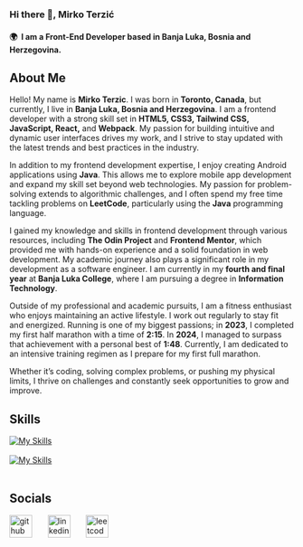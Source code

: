 ### Hi there 👋, Mirko Terzić
#### 🌍  I am a Front-End Developer based in Banja Luka, Bosnia and Herzegovina.
## About Me

Hello! My name is **Mirko Terzic**. I was born in **Toronto, Canada**, but currently, I live in **Banja Luka, Bosnia and Herzegovina**. I am a frontend developer with a strong skill set in **HTML5, CSS3, Tailwind CSS, JavaScript, React,** and **Webpack**. My passion for building intuitive and dynamic user interfaces drives my work, and I strive to stay updated with the latest trends and best practices in the industry.

In addition to my frontend development expertise, I enjoy creating Android applications using **Java**. This allows me to explore mobile app development and expand my skill set beyond web technologies. My passion for problem-solving extends to algorithmic challenges, and I often spend my free time tackling problems on **LeetCode**, particularly using the **Java** programming language.

I gained my knowledge and skills in frontend development through various resources, including **The Odin Project** and **Frontend Mentor**, which provided me with hands-on experience and a solid foundation in web development. My academic journey also plays a significant role in my development as a software engineer. I am currently in my **fourth and final year** at **Banja Luka College**, where I am pursuing a degree in **Information Technology**.

Outside of my professional and academic pursuits, I am a fitness enthusiast who enjoys maintaining an active lifestyle. I work out regularly to stay fit and energized. Running is one of my biggest passions; in **2023**, I completed my first half marathon with a time of **2:15**. In **2024**, I managed to surpass that achievement with a personal best of **1:48**. Currently, I am dedicated to an intensive training regimen as I prepare for my first full marathon.

Whether it’s coding, solving complex problems, or pushing my physical limits, I thrive on challenges and constantly seek opportunities to grow and improve.

## Skills


[![My Skills](https://skillicons.dev/icons?i=html,css,tailwind,js,react)](https://skillicons.dev) &nbsp;&nbsp;&nbsp;&nbsp;&nbsp;
<br/>
<br/>
[![My Skills](https://skillicons.dev/icons?i=java,androidstudio,sqlite)](https://skillicons.dev)
<br/>
<br/>


## Socials 

[<img src='https://cdn.jsdelivr.net/npm/simple-icons@3.0.1/icons/github.svg' alt='github' height='40'>](https://github.com/mirkoterzic)  &nbsp;&nbsp;&nbsp;&nbsp;&nbsp;  [<img src='https://cdn.jsdelivr.net/npm/simple-icons@3.0.1/icons/linkedin.svg' alt='linkedin' height='40'>](https://www.linkedin.com/in/mirkoterzic/)  &nbsp;&nbsp;&nbsp;&nbsp;&nbsp; [<img src='https://cdn.jsdelivr.net/npm/simple-icons@3.0.1/icons/leetcode.svg' alt='leetcode' height='40'>](https://leetcode.com/u/mirko_terzic/)  




